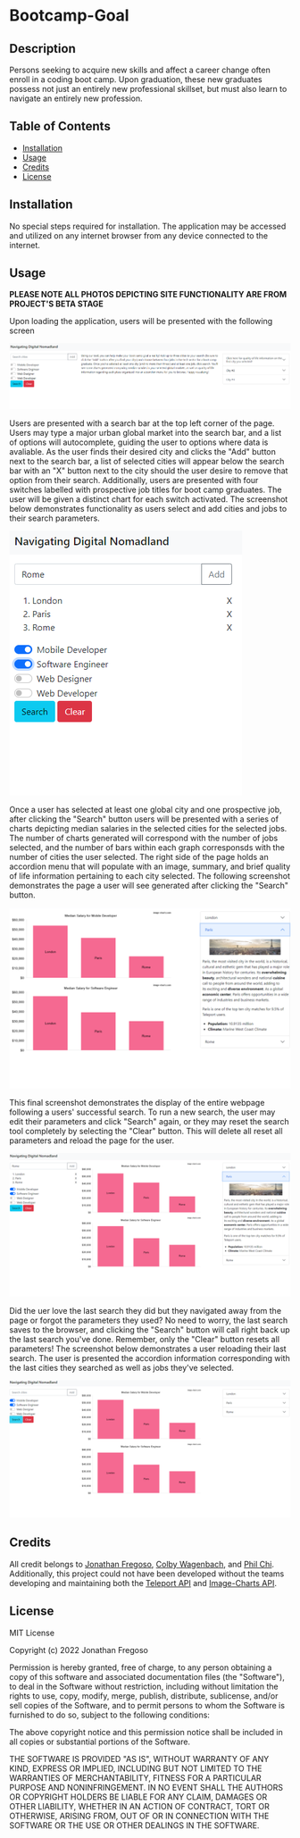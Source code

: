 # Bootcamp-Goal

## Description

Persons seeking to acquire new skills and affect a career change often enroll in a coding boot camp. Upon graduation, these new graduates possess not just an entirely new professional skillset, but must also learn to navigate an entirely new profession. 

## Table of Contents

- [Installation](#installation)
- [Usage](#usage)
- [Credits](#credits)
- [License](#license)

## Installation

No special steps required for installation. The application may be accessed and utilized on any internet browser from any device connected to the internet.

## Usage

**PLEASE NOTE ALL PHOTOS DEPICTING SITE FUNCTIONALITY ARE FROM PROJECT'S BETA STAGE**

Upon loading the application, users will be presented with the following screen

![Application Load Page](/assets/images/Screenshot_20221213_123103.png)

Users are presented with a search bar at the top left corner of the page. Users may type a major urban global market into the search bar, and a list of options will autocomplete, guiding the user to options where data is avaliable. As the user finds their desired city and clicks the "Add" button next to the search bar, a list of selected cities will appear below the search bar with an "X" button next to the city should the user desire to remove that option from their search. Additionally, users are presented with four switches labelled with prospective job titles for boot camp graduates. The user will be given a distinct chart for each switch activated. The screenshot below demonstrates functionality as users select and add cities and jobs to their search parameters. 

![Search Functionality](/assets/images/Screenshot_20221213_123256.png)

Once a user has selected at least one global city and one prospective job, after clicking the "Search" button users will be presented with a series of charts depicting median salaries in the selected cities for the selected jobs. The number of charts generated will correspond with the number of jobs selected, and the number of bars within each graph corresponsds with the number of cities the user selected. The right side of the page holds an accordion menu that will populate with an image, summary, and brief quality of life information pertaining to each city selected. The following screenshot demonstrates the page a user will see generated after clicking the "Search" button.

![Search Results Display](/assets/images/Screenshot_20221213_123354.png)

This final screenshot demonstrates the display of the entire webpage following a users' successful search. To run a new search, the user may edit their parameters and click "Search" again, or they may reset the search tool completely by selecting the "Clear" button. This will delete all reset all parameters and reload the page for the user. 

![Full Application End Result](/assets/images/Screenshot_20221213_123507.png)

Did the uer love the last search they did but they navigated away from the page or forgot the parameters they used? No need to worry, the last search saves to the browser, and clicking the "Search" button will call right back up the last search you've done. Remember, only the "Clear" button resets all parameters! The screenshot below demonstrates a user reloading their last search. The user is presented the accordion information corresponding with the last cities they searched as well as jobs they've selected.

![Last Search Displayed](/assets/images/Screenshot_20221213_123549.png)


## Credits

All credit belongs to [Jonathan Fregoso](https://github.com/FregosoJ), [Colby Wagenbach](https://github.com/csanchezwagenbach), and [Phil Chi](https://github.com/luluco92). Additionally, this project could not have been developed without the teams developing and maintaining both the [Teleport API](https://developers.teleport.org/) and [Image-Charts API](https://www.image-charts.com/).

## License 

MIT License

Copyright (c) 2022 Jonathan Fregoso

Permission is hereby granted, free of charge, to any person obtaining a copy
of this software and associated documentation files (the "Software"), to deal
in the Software without restriction, including without limitation the rights
to use, copy, modify, merge, publish, distribute, sublicense, and/or sell
copies of the Software, and to permit persons to whom the Software is
furnished to do so, subject to the following conditions:

The above copyright notice and this permission notice shall be included in all
copies or substantial portions of the Software.

THE SOFTWARE IS PROVIDED "AS IS", WITHOUT WARRANTY OF ANY KIND, EXPRESS OR
IMPLIED, INCLUDING BUT NOT LIMITED TO THE WARRANTIES OF MERCHANTABILITY,
FITNESS FOR A PARTICULAR PURPOSE AND NONINFRINGEMENT. IN NO EVENT SHALL THE
AUTHORS OR COPYRIGHT HOLDERS BE LIABLE FOR ANY CLAIM, DAMAGES OR OTHER
LIABILITY, WHETHER IN AN ACTION OF CONTRACT, TORT OR OTHERWISE, ARISING FROM,
OUT OF OR IN CONNECTION WITH THE SOFTWARE OR THE USE OR OTHER DEALINGS IN THE
SOFTWARE.

